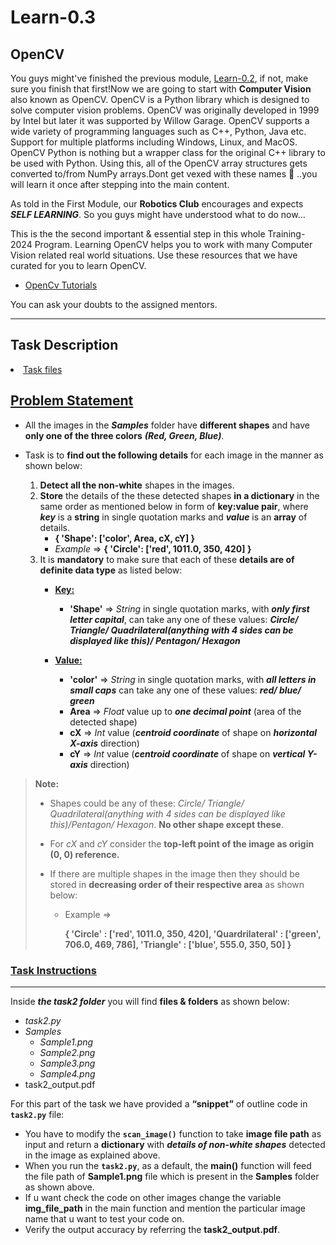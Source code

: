 # Learn-0.3
## OpenCV
You  guys might've finished the previous module, [Learn-0.2](https://github.com/Training-2024/Learn-0.2), if not, make sure you finish that first!<!--first finish that and then visit this module.-->Now we are going to start with **Computer Vision** also known as OpenCV.
OpenCV<!--Cv here is Computer Vision--> is a Python library which is designed to solve computer vision problems. OpenCV was originally developed in 1999 by Intel but later it was supported by Willow Garage.
OpenCV supports a wide variety of programming languages such as C++, Python, Java etc. Support for multiple platforms including Windows, Linux, and MacOS.
OpenCV Python is nothing but a wrapper class for the original C++ library to be used with Python. Using this, all of the OpenCV array structures gets converted to/from NumPy arrays.Dont get vexed with these names 🤣 ..you will learn it once after stepping into the main content.

As <!--previously-->told in the First Module, our **Robotics Club** <!--is promoting-->encourages and expects **_SELF LEARNING_**. So you guys might have understood what to do now...

This is the the second important & essential step in this whole Training-2024 Program. <!--So-->Learning OpenCV helps you to work with many Computer Vision related real world situations. Use these resources that we have curated for you to learn OpenCV.

- [OpenCv Tutorials](https://github.com/Training-2024/Learn-0.3/tree/main/opencv_tutorials)

You can ask your doubts to the assigned mentors.
<hr/>
<h2>Task Description</h2>
<li>
 <a href='https://github.com/Training-2024/Learn-0.3/tree/main/task2'>Task files</a>
</li>
<h2><a class="header" href="#b-problem-statement" id="b-problem-statement">Problem Statement</a></h2>
<ul>
<li>
<p>All the images in the <em><strong>Samples</strong></em> folder have <strong>different shapes</strong> and have <strong>only one of the three colors</strong> <em><strong>(Red, Green, Blue)</strong></em>.</p>
</li>
<li>
<p>Task is to <strong>find out the following details</strong> for each image in the manner as shown below:</p>
<ol>
<li><strong>Detect all the non-white</strong> shapes in the images.</li>
<li><strong>Store</strong> the details of the these detected shapes <strong>in a dictionary</strong> in the same order as mentioned below in form of <strong>key:value pair</strong>, where <em><strong>key</strong></em> is a <strong>string</strong> in single quotation marks and <em><strong>value</strong></em> is an <strong>array</strong> of details.
<ul>
<li><strong>{ 'Shape': ['color', Area, cX, cY] }</strong></li>
<li><em>Example</em> =&gt; <strong>{ 'Circle': ['red', 1011.0, 350, 420] }</strong></li>
</ul>
</li>
<li>It is <strong>mandatory</strong> to make sure that each of these <strong>details are of definite data type</strong> as listed below:
<ul>
<li>
<p><b><u>Key:</u></b></p>
<ul>
<li><strong>'Shape'</strong> 	 =&gt; <em>String</em> in single quotation marks, with <em><strong>only first letter capital</strong></em>, can take any one of these values: <em><strong>Circle/ Triangle/ Quadrilateral(anything with 4 sides can be displayed like this)/ Pentagon/ Hexagon</strong></em></li>
</ul>
</li>
<li>
<p><b><u>Value:</u></b></p>
<ul>
<li><strong>'color'</strong> 		=&gt; <em>String</em> in single quotation marks, with <em><strong>all letters in small caps</strong></em> can take any one of these values: <em><strong>red/ blue/ green</strong></em></li>
<li><strong>Area</strong> 		   =&gt; <em>Float</em> value up to <em><strong>one decimal point</strong></em> (area of the detected shape)</li>
<li><strong>cX</strong> 		       =&gt; <em>Int</em> value (<em><strong>centroid coordinate</strong></em> of shape on <em><strong>horizontal X-axis</strong></em> direction)</li>
<li><strong>cY</strong> 		       =&gt; <em>Int</em> value (<em><strong>centroid coordinate</strong></em> of shape on <em><strong>vertical Y-axis</strong></em> direction)</li>
</ul>
</li>
</ul>
</li>
</ol>
</li>
</ul>
<blockquote>
<p><strong>Note:</strong> </p>
<ul>
<li>
<p>Shapes could be any of these: <em>Circle/ Triangle/ Quadrilateral(anything with 4 sides can be displayed like this)/Pentagon/ Hexagon</em>. <strong>No other shape except these</strong>.</p>
</li>
<li>
<p>For <em>cX</em> and <em>cY</em> consider the <strong>top-left point of the image as origin (0, 0) reference.</strong></p>
</li>
<li>
<p>If there are multiple shapes in the image then they should be stored in <strong>decreasing order of their respective area</strong> as shown below:</p>
<ul>
<li>
<p>Example	=&gt; </p>
<p><strong>{ 'Circle' : ['red', 1011.0, 350, 420], 'Quardrilateral' : ['green', 706.0, 469, 786], 'Triangle' : ['blue', 555.0, 350, 50] }</strong></p>
</li>
</ul>
</li>
</ul>
</blockquote>
<h3><a class="header" href="#task-instructions" id="task-instructions">Task Instructions</a></h3>
<hr />
<p>Inside <em><strong>the task2 folder</strong></em> you will find <strong>files &amp; folders</strong> as shown below:</p>
<ul>
<li><em>task2.py</em></li>
<li><em>Samples</em>
<ul>
<li><em>Sample1.png</em></li>
<li><em>Sample2.png</em></li>
<li><em>Sample3.png</em></li>
<li><em>Sample4.png</em></li>
</ul>
</li>
<li>task2_output.pdf</li>
</ul>
<p>For this part of the task we have provided a <strong>“snippet”</strong> of outline code in <strong><code>task2.py</code></strong> file:</p>
<ul>
<li>You have to modify the <strong><code>scan_image()</code></strong> function to take <strong>image file path</strong> as input and return a <strong>dictionary</strong> with <em><strong>details of non-white shapes</strong></em> detected in the image as explained above.</li>
<li>When you run the <strong><code>task2.py</code></strong>, as a default, the <strong>main()</strong> function will feed the file path of <strong>Sample1.png</strong> file which is present in the <strong>Samples</strong> folder as shown above.</li>
 <li>If u want check the code on other images change the variable <strong>img_file_path</strong> in the main function and mention the particular image name that u want to test your code on.
<li>Verify the output accuracy by referring the <strong>task2_output.pdf</strong>.</li>
</ul>
